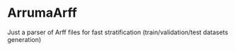 # ArrumaArff
Just a parser of Arff files for fast stratification (train/validation/test datasets generation) 
